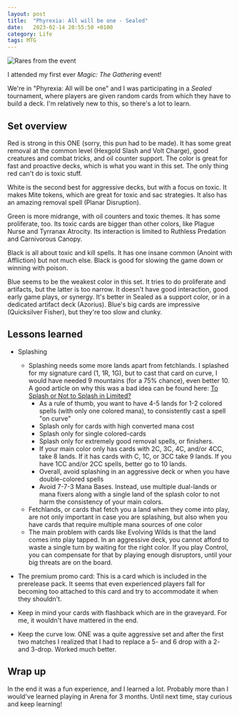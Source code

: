 ```yaml
---
layout: post
title:  "Phyrexia: All will be one - Sealed"
date:   2023-02-14 20:55:50 +0100
category: Life
tags: MTG
---
```

![Rares from the event](/images/phyrexia-all-will-be-one-sealed/ONE-sealed-event.jpg)

I attended my first ever *Magic: The Gathering* event! 
<!--more-->
  
We're in "Phyrexia: All will be one" and I was participating in a *Sealed* tournament, where players are given random cards from which they have to build a deck. I'm relatively new to this, so there's a lot to learn.  

## Set overview
Red is strong in this ONE (sorry, this pun had to be made). It has some great removal at the common level (Hexgold Slash and Volt Charge), good creatures and combat tricks, and oil counter support. The color is great for fast and proactive decks, which is what you want in this set. The only thing red can't do is toxic stuff.
  
White is the second best for aggressive decks, but with a focus on toxic. It makes Mite tokens, which are great for toxic and sac strategies. It also has an amazing removal spell (Planar Disruption).
  
Green is more midrange, with oil counters and toxic themes. It has some proliferate, too. Its toxic cards are bigger than other colors, like Plague Nurse and Tyrranax Atrocity. Its interaction is limited to Ruthless Predation and Carnivorous Canopy.

Black is all about toxic and kill spells. It has one insane common (Anoint with Affliction) but not much else. Black is good for slowing the game down or winning with poison.

Blue seems to be the weakest color in this set. It tries to do proliferate and artifacts, but the latter is too narrow. It doesn't have good interaction, good early game plays, or synergy. It's better in Sealed as a support color, or in a dedicated artifact deck (Azorius). Blue's big cards are impressive (Quicksilver Fisher), but they're too slow and clunky.

## Lessons learned
- Splashing
	- Splashing needs some more lands apart from fetchlands. I splashed for my signature card (1, 1R, 1G), but to cast that card on curve, I would have needed 9 mountains (for a 75% chance), even better 10. A good article on why this was a bad idea can be found here: [To Splash or Not to Splash in Limited?][splashing-limited]
		- As a rule of thumb, you want to have 4-5 lands for 1-2 colored spells (with only one colored mana), to consistently cast a spell "on curve"
		- Splash only for cards with high converted mana cost
		- Splash only for single colored-cards
		- Splash only for extremely good removal spells, or finishers.
		- If your main color only has cards with 2C, 3C, 4C, and/or 4CC, take 8 lands. If it has cards with C, 1C, or 3CC take 9 lands. If you have 1CC and/or 2CC spells, better go to 10 lands.
		- Overall, avoid splashing in an aggressive deck or when you have double-colored spells
		- Avoid 7-7-3 Mana Bases. Instead, use multiple dual-lands or mana fixers along with a single land of the splash color to not harm the consistency of your main colors.
	- Fetchlands, or cards that fetch you a land when they come into play, are not only important in case you are splashing, but also when you have cards that require multiple mana sources of one color
	- The main problem with cards like Evolving Wilds is that the land comes into play tapped. In an aggressive deck, you cannot afford to waste a single turn by waiting for the right color. If you play Control, you can compensate for that by playing enough disruptors, until your big threats are on the board.

- The premium promo card: This is a card which is included in the prerelease pack. It seems that even experienced players fall for becoming too attached to this card and try to accommodate it when they shouldn't. 
- Keep in mind your cards with flashback which are in the graveyard. For me, it wouldn't have mattered in the end.
- Keep the curve low. ONE was a quite aggressive set and after the first two matches I realized that I had to replace a 5- and 6 drop with a 2- and 3-drop. Worked much better. 

## Wrap up
In the end it was a fun experience, and I learned a lot. Probably more than I would've learned playing in Arena for 3 months. Until next time, stay curious and keep learning!


[splashing-limited]: (https://strategy.channelfireball.com/all-strategy/mtg/channelmagic-articles/to-splash-or-not-to-splash-in-limited/)
